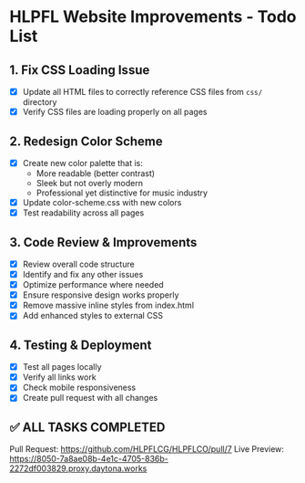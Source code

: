 # HLPFL Website Improvements - Todo List

## 1. Fix CSS Loading Issue
- [x] Update all HTML files to correctly reference CSS files from `css/` directory
- [x] Verify CSS files are loading properly on all pages

## 2. Redesign Color Scheme
- [x] Create new color palette that is:
  - More readable (better contrast)
  - Sleek but not overly modern
  - Professional yet distinctive for music industry
- [x] Update color-scheme.css with new colors
- [x] Test readability across all pages

## 3. Code Review & Improvements
- [x] Review overall code structure
- [x] Identify and fix any other issues
- [x] Optimize performance where needed
- [x] Ensure responsive design works properly
- [x] Remove massive inline styles from index.html
- [x] Add enhanced styles to external CSS

## 4. Testing & Deployment
- [x] Test all pages locally
- [x] Verify all links work
- [x] Check mobile responsiveness
- [x] Create pull request with all changes

## ✅ ALL TASKS COMPLETED

Pull Request: https://github.com/HLPFLCG/HLPFLCO/pull/7
Live Preview: https://8050-7a8ae08b-4e1c-4705-836b-2272df003829.proxy.daytona.works